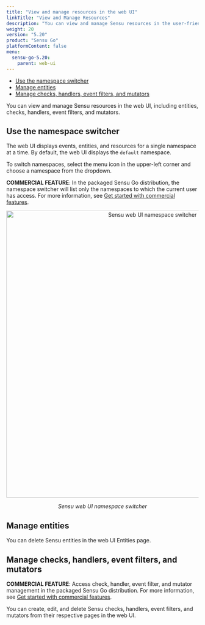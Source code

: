 ```yaml
---
title: "View and manage resources in the web UI"
linkTitle: "View and Manage Resources"
description: "You can view and manage Sensu resources in the user-friendly web UI, including entities, checks, handlers, event filters, and mutators. Read this guide to start viewing and managing your resources in the Sensu web UI."
weight: 20
version: "5.20"
product: "Sensu Go"
platformContent: false
menu:
  sensu-go-5.20:
    parent: web-ui
---
```


- [Use the namespace switcher](#use-the-namespace-switcher)
- [Manage entities](#manage-entities)
- [Manage checks, handlers, event filters, and mutators](#manage-checks-handlers-event-filters-and-mutators)

You can view and manage Sensu resources in the web UI, including entities, checks, handlers, event filters, and mutators.

## Use the namespace switcher

The web UI displays events, entities, and resources for a single namespace at a time.
By default, the web UI displays the `default` namespace.

To switch namespaces, select the menu icon in the upper-left corner and choose a namespace from the dropdown.

**COMMERCIAL FEATURE**: In the packaged Sensu Go distribution, the namespace switcher will list only the namespaces to which the current user has access. For more information, see [Get started with commercial features][1].

<div style="text-align:center">
<img src="/images/namespace-switcher-1.png" alt="Sensu web UI namespace switcher" width="750">
</div>

<p style="text-align:center"><i>Sensu web UI namespace switcher</i></p>

## Manage entities

You can delete Sensu entities in the web UI Entities page.

## Manage checks, handlers, event filters, and mutators

**COMMERCIAL FEATURE**: Access check, handler, event filter, and mutator management in the packaged Sensu Go distribution. For more information, see [Get started with commercial features][1].

You can create, edit, and delete Sensu checks, handlers, event filters, and mutators from their respective pages in the web UI.


[1]: ../../commercial/
